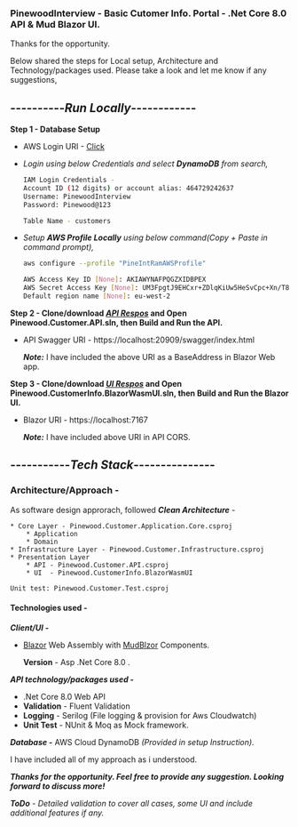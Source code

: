 ### PinewoodInterview - Basic Cutomer Info. Portal - .Net Core 8.0 API & Mud Blazor UI.

Thanks for the opportunity.

Below shared the steps for Local setup, Architecture and Technology/packages used. Please take a look and let me know if any suggestions,

## ----------***Run Locally***------------

**Step 1 - Database Setup**
- AWS Login URI - [Click](https://eu-north-1.signin.aws.amazon.com/oauth?client_id=arn%3Aaws%3Asignin%3A%3A%3Aconsole%2Fcanvas&code_challenge=-m26WQEkVqwsCg763QAYC_Z6rt9OUnppe0_lYUnlgck&code_challenge_method=SHA-256&response_type=code&redirect_uri=https%3A%2F%2Fconsole.aws.amazon.com%2Fconsole%2Fhome%3FhashArgs%3D%2523%26isauthcode%3Dtrue%26nc2%3Dh_ct%26oauthStart%3D1721843669849%26src%3Dheader-signin%26state%3DhashArgsFromTB_eu-north-1_d5317d597a5dba4e)
- *Login using below Credentials and select **DynamoDB** from search,*
  ```bash  
  IAM Login Credentials -
  Account ID (12 digits) or account alias: 464729242637
  Username: PinewoodInterview
  Password: Pinewood@123

  Table Name - customers
  ```

- *Setup **AWS Profile Locally** using below command(Copy + Paste in command prompt),*
    ```bash
    aws configure --profile "PineIntRamAWSProfile"

    AWS Access Key ID [None]: AKIAWYNAFPQGZXIDBPEX
    AWS Secret Access Key [None]: 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
    Default region name [None]: eu-west-2
 
 
**Step 2 - Clone/download *[API Respos](https://github.com/rcadirvele/PinewoodInterviewAPI.git)* and Open Pinewood.Customer.API.sln, then Build and Run the API.**

- API Swagger URI - https://localhost:20909/swagger/index.html
    
    ***Note:*** I have included the above URI as a BaseAddress in Blazor Web app.


**Step 3 - Clone/download *[UI Respos](https://github.com/rcadirvele/PinewoodInterviewUI.git)* and Open Pinewood.CustomerInfo.BlazorWasmUI.sln, then Build and Run the Blazor UI.**
- Blazor URI - https://localhost:7167

    ***Note:*** I have included above URI in API CORS.


## -----------***Tech Stack***---------------
### Architecture/Approach -

As software design approrach, followed ***Clean Architecture*** - 

    * Core Layer - Pinewood.Customer.Application.Core.csproj
        * Application
        * Domain
    * Infrastructure Layer - Pinewood.Customer.Infrastructure.csproj
    * Presentation Layer 
        * API - Pinewood.Customer.API.csproj
        * UI  - Pinewood.CustomerInfo.BlazorWasmUI
    
    Unit test: Pinewood.Customer.Test.csproj

#### Technologies used - 

***Client/UI -*** 

- [Blazor](https://learn.microsoft.com/en-us/aspnet/core/blazor/?view=aspnetcore-8.0) Web Assembly with [MudBlzor](https://mudblazor.com/) Components.
    
    **Version** - Asp .Net Core 8.0 .
  
***API technology/packages used -*** 
- .Net Core 8.0 Web API 
- **Validation** - Fluent Validation
- **Logging** - Serilog (File logging & provision for Aws Cloudwatch)
- **Unit Test** - NUnit & Moq as Mock framework.

***Database -*** AWS Cloud DynamoDB *(Provided in setup Instruction).*

I have included all of my approach as i understood.

*****Thanks for the opportunity. Feel free to provide any suggestion. Looking forward to discuss more!*****

 
 
 
 
 ***ToDo*** *- Detailed validation to cover all cases, some UI and include additional features if any.*
